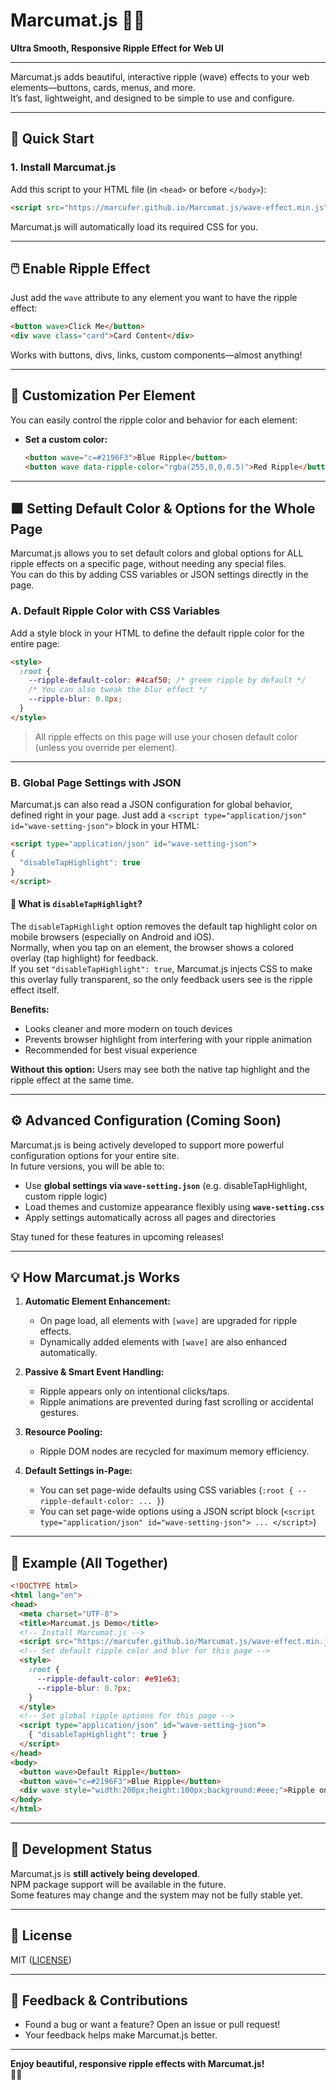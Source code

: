 # Marcumat.js 🌊✨  
**Ultra Smooth, Responsive Ripple Effect for Web UI**

---

Marcumat.js adds beautiful, interactive ripple (wave) effects to your web elements—buttons, cards, menus, and more.  
It’s fast, lightweight, and designed to be simple to use and configure.

---

## 🚀 Quick Start

### 1. **Install Marcumat.js**

Add this script to your HTML file (in `<head>` or before `</body>`):

```html
<script src="https://marcufer.github.io/Marcumat.js/wave-effect.min.js" type="text/javascript" charset="utf-8"></script>
```
Marcumat.js will automatically load its required CSS for you.

---

## 🖱️ Enable Ripple Effect

Just add the `wave` attribute to any element you want to have the ripple effect:

```html
<button wave>Click Me</button>
<div wave class="card">Card Content</div>
```

Works with buttons, divs, links, custom components—almost anything!

---

## 🎨 Customization Per Element

You can easily control the ripple color and behavior for each element:

- **Set a custom color:**  
  ```html
  <button wave="c=#2196F3">Blue Ripple</button>
  <button wave data-ripple-color="rgba(255,0,0,0.5)">Red Ripple</button>
  ```

---

## 🟩 Setting Default Color & Options for the Whole Page

Marcumat.js allows you to set default colors and global options for ALL ripple effects on a specific page, without needing any special files.  
You can do this by adding CSS variables or JSON settings directly in the page.

### **A. Default Ripple Color with CSS Variables**

Add a style block in your HTML to define the default ripple color for the entire page:

```html
<style>
  :root {
    --ripple-default-color: #4caf50; /* green ripple by default */
    /* You can also tweak the blur effect */
    --ripple-blur: 0.8px;
  }
</style>
```

> All ripple effects on this page will use your chosen default color (unless you override per element).

---

### **B. Global Page Settings with JSON**

Marcumat.js can also read a JSON configuration for global behavior, defined right in your page.
Just add a `<script type="application/json" id="wave-setting-json">` block in your HTML:

```html
<script type="application/json" id="wave-setting-json">
{
  "disableTapHighlight": true
}
</script>
```

#### 🔹 What is `disableTapHighlight`?

The `disableTapHighlight` option removes the default tap highlight color on mobile browsers (especially on Android and iOS).  
Normally, when you tap on an element, the browser shows a colored overlay (tap highlight) for feedback.  
If you set `"disableTapHighlight": true`, Marcumat.js injects CSS to make this overlay fully transparent, so the only feedback users see is the ripple effect itself.

**Benefits:**  
- Looks cleaner and more modern on touch devices  
- Prevents browser highlight from interfering with your ripple animation  
- Recommended for best visual experience

**Without this option:** Users may see both the native tap highlight and the ripple effect at the same time.

---

## ⚙️ Advanced Configuration (Coming Soon)

Marcumat.js is being actively developed to support more powerful configuration options for your entire site.  
In future versions, you will be able to:

- Use **global settings via `wave-setting.json`** (e.g. disableTapHighlight, custom ripple logic)
- Load themes and customize appearance flexibly using **`wave-setting.css`**
- Apply settings automatically across all pages and directories

Stay tuned for these features in upcoming releases!

---

## 💡 How Marcumat.js Works

1. **Automatic Element Enhancement:**  
   - On page load, all elements with `[wave]` are upgraded for ripple effects.
   - Dynamically added elements with `[wave]` are also enhanced automatically.

2. **Passive & Smart Event Handling:**  
   - Ripple appears only on intentional clicks/taps.
   - Ripple animations are prevented during fast scrolling or accidental gestures.

3. **Resource Pooling:**  
   - Ripple DOM nodes are recycled for maximum memory efficiency.

4. **Default Settings in-Page:**  
   - You can set page-wide defaults using CSS variables (`:root { --ripple-default-color: ... }`)
   - You can set page-wide options using a JSON script block (`<script type="application/json" id="wave-setting-json"> ... </script>`)

---

## 📝 Example (All Together)

```html
<!DOCTYPE html>
<html lang="en">
<head>
  <meta charset="UTF-8">
  <title>Marcumat.js Demo</title>
  <!-- Install Marcumat.js -->
  <script src="https://marcufer.github.io/Marcumat.js/wave-effect.min.js"></script>
  <!-- Set default ripple color and blur for this page -->
  <style>
    :root {
      --ripple-default-color: #e91e63;
      --ripple-blur: 0.7px;
    }
  </style>
  <!-- Set global ripple options for this page -->
  <script type="application/json" id="wave-setting-json">
    { "disableTapHighlight": true }
  </script>
</head>
<body>
  <button wave>Default Ripple</button>
  <button wave="c=#2196F3">Blue Ripple</button>
  <div wave style="width:200px;height:100px;background:#eee;">Ripple on Div</div>
</body>
</html>
```

---

## 🚧 Development Status

Marcumat.js is **still actively being developed**.  
NPM package support will be available in the future.  
Some features may change and the system may not be fully stable yet.

---

## 📄 License

MIT ([LICENSE](LICENSE))

---

## 💬 Feedback & Contributions

- Found a bug or want a feature? Open an issue or pull request!
- Your feedback helps make Marcumat.js better.

---

**Enjoy beautiful, responsive ripple effects with Marcumat.js!**  
🌊💙  
